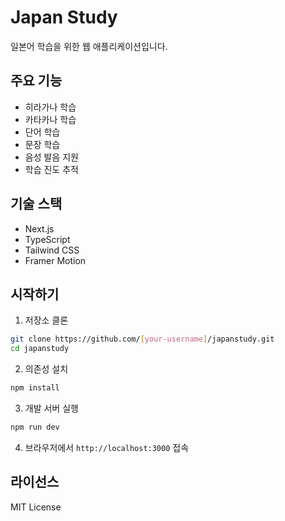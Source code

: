 # Japan Study

일본어 학습을 위한 웹 애플리케이션입니다.

## 주요 기능

- 히라가나 학습
- 카타카나 학습
- 단어 학습
- 문장 학습
- 음성 발음 지원
- 학습 진도 추적

## 기술 스택

- Next.js
- TypeScript
- Tailwind CSS
- Framer Motion

## 시작하기

1. 저장소 클론
```bash
git clone https://github.com/[your-username]/japanstudy.git
cd japanstudy
```

2. 의존성 설치
```bash
npm install
```

3. 개발 서버 실행
```bash
npm run dev
```

4. 브라우저에서 `http://localhost:3000` 접속

## 라이선스

MIT License
